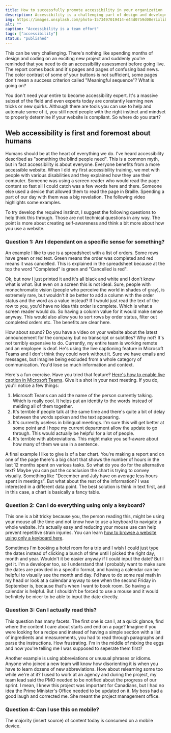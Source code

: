 ```yaml
---
title: How to successfully promote accessibility in your organization
description: Accessibility is a challenging part of design and development. It often feels like an arbitrary set of rules that stand in the way of exciting design and innovation. There's also a legal component and most developers are not lawyers. So how do you successfully promote its principles?
img: https://images.unsplash.com/photo-1573497019414-e44d0759d00e?ixlib=rb-1.2.1&ixid=MnwxMjA3fDB8MHxwaG90by1wYWdlfHx8fGVufDB8fHx8&auto=format&fit=crop&w=1770&q=80
alt: ""
caption: "Accessibility is a team effort"
tags: ["accessibility"]
status: "published"
---
```


This can be very challenging. There's nothing like spending months of design and coding on an exciting new project and suddenly you're reminded that you need to do an accessibility assessment before going live. The report comes back and it's pages and pages of confusing bad news. The color contrast of some of your buttons is not sufficient, some pages don't mean a success criterion called "Meaningful sequence"? What is going on?

You don't need your entire to become accessibility expert. It's a massive subset of the field and even experts today are constantly learning new tricks or new quirks. Although there are tools you can use to help and automate some of it, you still need people with the right instinct and mindset to properly determine if your website is compliant. So where do you start?

## Web accessibility is first and foremost about humans

Humans should be at the heart of everything we do. I've heard accessibility described as "something the blind people need". This is a common myth, but in fact accessibility is about everyone. Everyone benefits from a more accessible website. When I did my first accessibility training, we met with people with various disabilities and they explained how they use their computer. Someone was using a screen reader who would read the page content so fast all I could catch was a few words here and there. Someone else used a device that allowed them to read the page in Braille. Spending a part of our day with them was a big revelation. The following video highlights some examples.

<youtube-embed url="https://www.youtube.com/embed/3f31oufqFSM"></youtube-embed>

To try develop the required instinct, I suggest the following questions to help think this through. Those are not technical questions in any way. The point is more about creating self-awareness and think a bit more about how you use a website.

### Question 1: Am I dependant on a specific sense for something?

An example I like to use is a spreadsheet with a list of orders. Some rows have green or red text. Green means the order was completed and red means it was cancelled. This is explained in the spreadsheet because at the top the word "Completed" is green and "Cancelled is red".

Ok, but now I just printed it and it's all black and white and I don't know what is what. But even on a screen this is not ideal. Sure, people with monochromatic vision (people who perceive the world in shades of gray), is extremely rare, but wouldn't it be better to add a column with the order status and the word as a value instead? If I would just read the text of the row to you, you'd have no idea this order is complete. Which is what a screen reader would do. So having a column value for it would make sense anyway. This would also allow you to sort rows by order status, filter out completed orders etc. The benefits are clear here.

How about sound? Do you have a video on your website about the latest announcement for the company but no transcript or subtitles? Why not? It's not terribly expensive to do. Currently, my entire team is working remote and an employee is deaf. He's using the live captioning feature in Microsoft Teams and I don't think they could work without it. Sure we have emails and messages, but imagine being excluded from a whole category of communication. You'd lose so much information and context.

Here's a fun exercise. Have you tried that feature? [Here's how to enable live caption in Microsoft Teams](https://support.microsoft.com/en-us/office/use-live-captions-in-a-teams-meeting-4be2d304-f675-4b57-8347-cbd000a21260). Give it a shot in your next meeting. If you do, you'll notice a few things:

1. Microsoft Teams can add the name of the person currently talking. Which is really cool. It helps put an identity to the words instead of melding all of them together.
2. It's terrible if people talk at the same time and there's quite a bit of delay between the words spoken and the text appearing.
3. It's currently useless in bilingual meetings. I'm sure this will get better at some point and I hope my current department allow the update to go through. This would actually be helpful for a lot of people.
4. It's terrible with abbreviations. This might make you self-aware about how many of them we use in a sentence.

A final example I like to give is of a bar chart. You're making a report and on one of the page there's a big chart that shows the number of hours in the last 12 months spent on various tasks. So what do you do for the alternative text? Maybe you can put the conclusion the chart is trying to convey visually. Something like "December and July have on average less hours spent in meetings". But what about the rest of the information? I was interested in a different data point. The best solution is think in text first, and in this case, a chart is basically a fancy table.

### Question 2: Can I do everything using only a keyboard?

This one is a bit tricky because you, the person reading this, might be using your mouse all the time and not know how to use a keyboard to navigate a whole website. It's actually easy and reducing your mouse use can help prevent repetitive strain injuries. You can learn [how to browse a website using only a keyboard here](https://www.accessibility-developer-guide.com/knowledge/keyboard-only/browsing-websites/).

Sometimes I'm booking a hotel room for a trip and I wish I could just type the dates instead of clicking a bunch of time until I picked the right day, month and year. Wouldn't it be easier anyway if I could input the date? But I get it. I'm a developer too, so I understand that I probably want to make sure the dates are provided in a specific format, and having a calendar can be helpful to visually see the month and day. I'd have to do some real math in my head or look at a calendar anyway to see when the second Friday in September is, because that's when I want to book room. So having a calendar is helpful. But I shouldn't be forced to use a mouse and it would befinitely be nicer to be able to input the date directly.

### Question 3: Can I actually read this?

This question has many facets. The first one is can I, at a quick glance, find where the content I care about starts and end on a page? Imagine if you were looking for a recipe and instead of having a simple section with a list of ingredients and measurements, you had to read through paragraphs and parse the instructions. How frustrating. I'm in the middle of mixing the eggs and now you're telling me I was supposed to seperate them first?

Another example is using abbreviations or unusual phrases or idioms. Anyone who joined a new team will know how disorienting it is when you have to learn dozens of new abbreviations. How about relearning some too while we're at it? I used to work at an agency and during the project, my team lead said the PMO needed to be notified about the progress of our sprint. I mean, I knew this project was important for Canadians, but I had no idea the Prime Minister's Office needed to be updated on it. My boss had a good laugh and corrected me. She meant the project management office.

### Question 4: Can I use this on mobile?

The majority (insert source) of content today is consumed on a mobile device.
